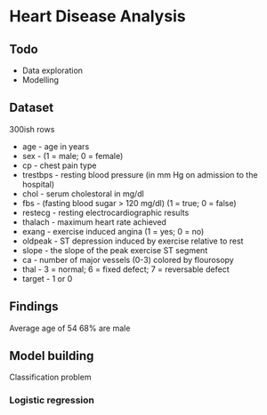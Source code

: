 # Heart Disease Analysis

## Todo
* Data exploration
* Modelling

## Dataset
300ish rows  
* age - age in years
* sex - (1 = male; 0 = female)
* cp - chest pain type
* trestbps - resting blood pressure (in mm Hg on admission to the hospital)
* chol - serum cholestoral in mg/dl
* fbs - (fasting blood sugar > 120 mg/dl) (1 = true; 0 = false)
* restecg - resting electrocardiographic results
* thalach - maximum heart rate achieved
* exang - exercise induced angina (1 = yes; 0 = no)
* oldpeak - ST depression induced by exercise relative to rest
* slope - the slope of the peak exercise ST segment
* ca - number of major vessels (0-3) colored by flourosopy
* thal - 3 = normal; 6 = fixed defect; 7 = reversable defect
* target - 1 or 0

## Findings
<!-- ![](images/against_time.png) -->
Average age of 54
68% are male

## Model building
Classification problem

### Logistic regression
